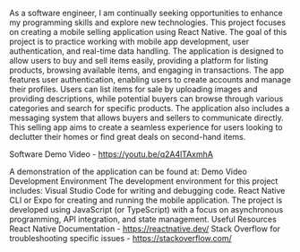 As a software engineer, I am continually seeking opportunities to enhance my programming skills and explore new technologies. This project focuses on creating a mobile selling application using React Native. The goal of this project is to practice working with mobile app development, user authentication, and real-time data handling. The application is designed to allow users to buy and sell items easily, providing a platform for listing products, browsing available items, and engaging in transactions.
The app features user authentication, enabling users to create accounts and manage their profiles. Users can list items for sale by uploading images and providing descriptions, while potential buyers can browse through various categories and search for specific products. The application also includes a messaging system that allows buyers and sellers to communicate directly. This selling app aims to create a seamless experience for users looking to declutter their homes or find great deals on second-hand items.

Software Demo Video - https://youtu.be/q2A4lTAxmhA


A demonstration of the application can be found at: Demo Video
Development Environment
The development environment for this project includes:
Visual Studio Code for writing and debugging code.
React Native CLI or Expo for creating and running the mobile application.
The project is developed using JavaScript (or TypeScript) with a focus on asynchronous programming, API integration, and state management.
Useful Resources
React Native Documentation - https://reactnative.dev/
Stack Overflow for troubleshooting specific issues - https://stackoverflow.com/